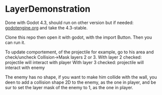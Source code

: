 # LayerDemonstration
Done with Godot 4.3, should run on other version but if needed: [godotengine.org](https://godotengine.org/download/archive/) and take the 4.3-stable.

Clone this repo then open it with godot, with the import Button.
Then you can run it.

To update comportement, of the projectile for example, go to his area and check/uncheck Collision->Mask layers 2 or 3.
With layer 2 checked: projectile will interact with player
With layer 3 checked: projectile will interact with enemy

The enemy has no shape, if you want to make him collide with the wall, you deen to add a collision shape 2D to the enemy, as the one in player, and be sur to set the layer mask of the enemy to 1, as the one in player. 